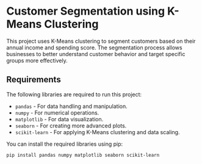 # Customer Segmentation using K-Means Clustering

This project uses K-Means clustering to segment customers based on their annual income and spending score. The segmentation process allows businesses to better understand customer behavior and target specific groups more effectively.

## Requirements

The following libraries are required to run this project:

- `pandas` - For data handling and manipulation.
- `numpy` - For numerical operations.
- `matplotlib` - For data visualization.
- `seaborn` - For creating more advanced plots.
- `scikit-learn` - For applying K-Means clustering and data scaling.

You can install the required libraries using pip:

```bash
pip install pandas numpy matplotlib seaborn scikit-learn

